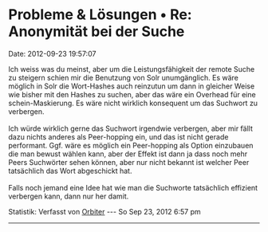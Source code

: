 Probleme & Lösungen • Re: Anonymität bei der Suche
==================================================

Date: 2012-09-23 19:57:07

Ich weiss was du meinst, aber um die Leistungsfähigkeit der remote Suche
zu steigern schien mir die Benutzung von Solr unumgänglich. Es wäre
möglich in Solr die Wort-Hashes auch reinzutun um dann in gleicher Weise
wie bisher mit den Hashes zu suchen, aber das wäre ein Overhead für eine
schein-Maskierung. Es wäre nicht wirklich konsequent um das Suchwort zu
verbergen.\
\
Ich würde wirklich gerne das Suchwort irgendwie verbergen, aber mir
fällt dazu nichts anderes als Peer-hopping ein, und das ist nicht gerade
performant. Ggf. wäre es möglich ein Peer-hopping als Option einzubauen
die man bewust wählen kann, aber der Effekt ist dann ja dass noch mehr
Peers Suchwörter sehen können, aber nur nicht bekannt ist welcher Peer
tatsächlich das Wort abgeschickt hat.\
\
Falls noch jemand eine Idee hat wie man die Suchworte tatsächlich
effizient verbergen kann, dann nur her damit.

Statistik: Verfasst von
[Orbiter](http://forum.yacy-websuche.de/memberlist.php?mode=viewprofile&u=2)
--- So Sep 23, 2012 6:57 pm

------------------------------------------------------------------------
